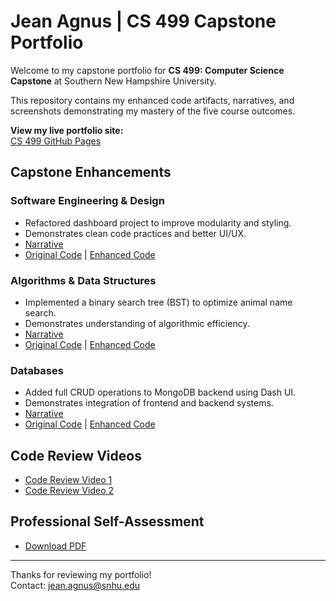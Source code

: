 # Jean Agnus | CS 499 Capstone Portfolio

Welcome to my capstone portfolio for **CS 499: Computer Science Capstone** at Southern New Hampshire University.

This repository contains my enhanced code artifacts, narratives, and screenshots demonstrating my mastery of the five course outcomes.

 **View my live portfolio site:**  
 [CS 499 GitHub Pages](https://jagnuseng.github.io/CS499/)

##  Capstone Enhancements

###  Software Engineering & Design
- Refactored dashboard project to improve modularity and styling.
- Demonstrates clean code practices and better UI/UX.
-  [Narrative](enhancement-software-design/enhancement1-software-design-narrative.docx)  
-  [Original Code](enhancement-software-design/original) |  [Enhanced Code](enhancement-software-design/enhanced)

###  Algorithms & Data Structures
- Implemented a binary search tree (BST) to optimize animal name search.
- Demonstrates understanding of algorithmic efficiency.
-  [Narrative](enhancement-algorithms-data/enhancement2-algorithms-narrative.docx)  
-  [Original Code](enhancement-algorithms-data/original) |  [Enhanced Code](enhancement-algorithms-data/enhanced)

###  Databases
- Added full CRUD operations to MongoDB backend using Dash UI.
- Demonstrates integration of frontend and backend systems.
-  [Narrative](enhancement-databases/enhancement3-database-narrative.docx)  
-  [Original Code](enhancement-databases/original) |  [Enhanced Code](enhancement-databases/enhanced)

##  Code Review Videos
-  [Code Review Video 1](https://drive.google.com/file/d/1lWrq_e9dDg7KGlrFj-poSPsoyC5RPzPe/view?usp=drive_link)
-  [Code Review Video 2](https://drive.google.com/file/d/1yi2ho8A4yMS4lVugzPqwZa_A9S84BySO/view?usp=drive_link)

##  Professional Self-Assessment
- [Download PDF](self-assessment.pdf)

---

Thanks for reviewing my portfolio!  
Contact: jean.agnus@snhu.edu
